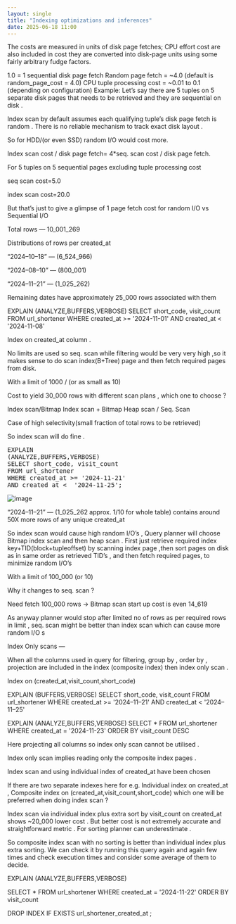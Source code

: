 ```yaml
---
layout: single
title: "Indexing optimizations and inferences"
date: 2025-06-18 11:00
---
```



The costs are measured in units of disk page fetches; CPU effort cost are also included in cost they are converted into disk-page units using some fairly arbitrary fudge factors.

1.0 = 1 sequential disk page fetch
Random page fetch = ~4.0 (default is random_page_cost = 4.0)
CPU tuple processing cost = ~0.01 to 0.1 (depending on configuration)
Example: Let’s say there are 5 tuples on 5 separate disk pages that needs to be retrieved and they are sequential on disk .

Index scan by default assumes each qualifying tuple’s disk page fetch is random . There is no reliable mechanism to track exact disk layout .

So for HDD/(or even SSD) random I/O would cost more.

Index scan cost / disk page fetch= 4*seq. scan cost / disk page fetch.

For 5 tuples on 5 sequential pages excluding tuple processing cost

seq scan cost=5.0

index scan cost=20.0

But that’s just to give a glimpse of 1 page fetch cost for random I/O vs Sequential I/O

Total rows — 10_001_269

Distributions of rows per created_at

“2024–10–18” — (6_524_966)

“2024–08–10” — (800_001)

“2024–11–21” — (1_025_262)

Remaining dates have approximately 25_000 rows associated with them

EXPLAIN 
(ANALYZE,BUFFERS,VERBOSE)
SELECT short_code, visit_count 
FROM url_shortener
WHERE created_at >= '2024-11-01' 
AND created_at <  '2024-11-08'

Index on created_at column .

No limits are used so seq. scan while filtering would be very very high ,so it makes sense to do scan index(B+Tree) page and then fetch required pages from disk.

With a limit of 1000 / (or as small as 10)

Cost to yield 30_000 rows with different scan plans , which one to choose ?

Index scan/Bitmap Index scan + Bitmap Heap scan / Seq. Scan

Case of high selectivity(small fraction of total rows to be retrieved)

So index scan will do fine .


<pre markdown>EXPLAIN 
(ANALYZE,BUFFERS,VERBOSE)
SELECT short_code, visit_count 
FROM url_shortener
WHERE created_at >= '2024-11-21' 
AND created_at <  '2024-11-25';</pre>


![image](https://github.com/user-attachments/assets/551454b3-114a-4d17-a319-d628b21d8121)


“2024–11–21” — (1_025_262 approx. 1/10 for whole table) contains around 50X more rows of any unique created_at

So index scan would cause high random I/O’s , Query planner will choose Bitmap index scan and then heap scan . First just retrieve required index key+TID(block+tupleoffset) by scanning index page ,then sort pages on disk as in same order as retrieved TID’s , and then fetch required pages, to minimize random I/O’s

With a limit of 100_000 (or 10)

Why it changes to seq. scan ?

Need fetch 100_000 rows → Bitmap scan start up cost is even 14_619

As anyway planner would stop after limited no of rows as per required rows in limit , seq. scan might be better than index scan which can cause more random I/O s


Index Only scans —

When all the columns used in query for filtering, group by , order by , projection are included in the index (composite index) then index only scan .

Index on (created_at,visit_count,short_code)

EXPLAIN
(BUFFERS,VERBOSE)
SELECT short_code, visit_count 
FROM url_shortener
WHERE created_at >= '2024–11–21' 
AND created_at < '2024–11–25'

EXPLAIN 
(ANALYZE,BUFFERS,VERBOSE)
SELECT *
FROM url_shortener
WHERE created_at = '2024-11-23'
ORDER BY visit_count DESC

Here projecting all columns so index only scan cannot be utilised .

Index only scan implies reading only the composite index pages .

Index scan and using individual index of created_at have been chosen

If there are two separate indexes here for e.g. Individual index on created_at , Composite index on (created_at,visit_count,short_code) which one will be preferred when doing index scan ?

Index scan via individual index plus extra sort by visit_count on created_at shows ~20_000 lower cost . But better cost is not extremely accurate and straightforward metric . For sorting planner can underestimate .

So composite index scan with no sorting is better than individual index plus extra sorting. We can check it by running this query again and again few times and check execution times and consider some average of them to decide.

EXPLAIN 
(ANALYZE,BUFFERS,VERBOSE)

SELECT *
FROM url_shortener
WHERE created_at = '2024-11-22' 
ORDER BY visit_count


DROP INDEX IF EXISTS url_shortener_created_at ;
